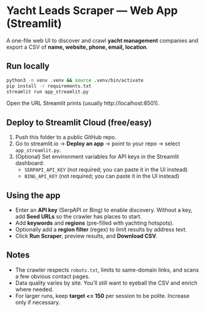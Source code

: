 # Yacht Leads Scraper — Web App (Streamlit)
A one-file web UI to discover and crawl **yacht management** companies and export a CSV of **name, website, phone, email, location**.

## Run locally
```bash
python3 -m venv .venv && source .venv/bin/activate
pip install -r requirements.txt
streamlit run app_streamlit.py
```
Open the URL Streamlit prints (usually http://localhost:8501).

## Deploy to Streamlit Cloud (free/easy)
1. Push this folder to a public GitHub repo.
2. Go to streamlit.io → **Deploy an app** → point to your repo → select `app_streamlit.py`.
3. (Optional) Set environment variables for API keys in the Streamlit dashboard:
   - `SERPAPI_API_KEY` (not required; you can paste it in the UI instead)
   - `BING_API_KEY` (not required; you can paste it in the UI instead)

## Using the app
- Enter an **API key** (SerpAPI or Bing) to enable discovery. Without a key, add **Seed URLs** so the crawler has places to start.
- Add **keywords** and **regions** (pre-filled with yachting hotspots).
- Optionally add a **region filter** (regex) to limit results by address text.
- Click **Run Scraper**, preview results, and **Download CSV**.

## Notes
- The crawler respects `robots.txt`, limits to same-domain links, and scans a few obvious contact pages.
- Data quality varies by site. You’ll still want to eyeball the CSV and enrich where needed.
- For larger runs, keep **target <= 150** per session to be polite. Increase only if necessary.
